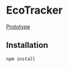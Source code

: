# EcoTracker

[Prototype](https://www.figma.com/proto/NyIXii8ufcbOvNLqzcQEkv?node-id=0%3A1)

## Installation

```shell
npm install
```